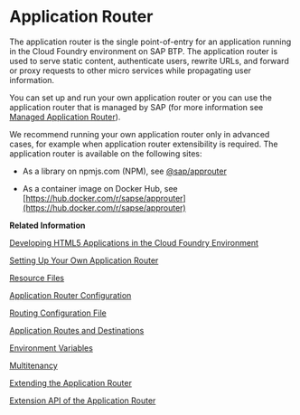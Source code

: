 <!-- loio01c5f9ba7d6847aaaf069d153b981b51 -->

# Application Router

The application router is the single point-of-entry for an application running in the Cloud Foundry environment on SAP BTP. The application router is used to serve static content, authenticate users, rewrite URLs, and forward or proxy requests to other micro services while propagating user information.

You can set up and run your own application router or you can use the application router that is managed by SAP \(for more information see [Managed Application Router](managed-application-router-589a239.md)\).

We recommend running your own application router only in advanced cases, for example when application router extensibility is required. The application router is available on the following sites:

-   As a library on npmjs.com \(NPM\), see [@sap/approuter](https://www.npmjs.com/package/@sap/approuter#overview)

-   As a container image on Docker Hub, see [https://hub.docker.com/r/sapse/approuter](https://hub.docker.com/r/sapse/approuter)


**Related Information**  


[Developing HTML5 Applications in the Cloud Foundry Environment](developing-html5-applications-in-the-cloud-foundry-environment-11d77aa.md "SAP BTP enables you to access and run HTML5 applications in a cloud environment without the need to maintain your own runtime infrastructure.")

[Setting Up Your Own Application Router](setting-up-your-own-application-router-050d87a.md "This section describes how you can set up your own application router.")

[Resource Files](resource-files-e179c0c.md "The routing configuration for an application is defined in one or more destinations.")

[Application Router Configuration](application-router-configuration-c19f165.md "A file that contains the configuration information used by the application router.")

[Routing Configuration File](routing-configuration-file-c103fb4.md "The routing configuration defined in the xs-app.json file contains the properties used by the application router.")

[Application Routes and Destinations](application-routes-and-destinations-3cc788e.md "The application router is the single point of entry for an application.")

[Environment Variables](environment-variables-ba52705.md "A list of environment variables that can be used to configure the application router.")

[Multitenancy](multitenancy-5310fc3.md)

[Extending the Application Router](extending-the-application-router-9d29c38.md "Configure application-specific extensions for the application router.")

[Extension API of the Application Router](extension-api-of-the-application-router-a36f409.md "A detailed list of the features and functions provided by the application router extension API.")

